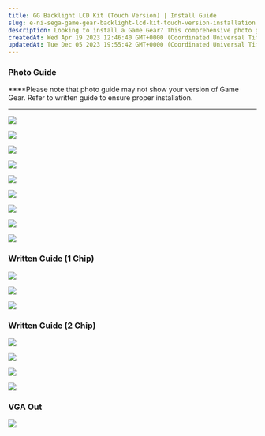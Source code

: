 ```yaml
---
title: GG Backlight LCD Kit (Touch Version) | Install Guide
slug: e-ni-sega-game-gear-backlight-lcd-kit-touch-version-installation
description: Looking to install a Game Gear? This comprehensive photo guide has got you covered! With images and detailed instructions for both 1 chip and 2 chip versions, as well as VGA Out, it's the ultimate resource for installation. However, remember to refer to t
createdAt: Wed Apr 19 2023 12:46:40 GMT+0000 (Coordinated Universal Time)
updatedAt: Tue Dec 05 2023 19:55:42 GMT+0000 (Coordinated Universal Time)
---
```


### Photo Guide

****Please note that photo guide may not show your version of Game Gear. Refer to written guide to ensure proper installation.
****

![](../../assets/dxSLKQwU3X0b33B6EgCkC_image.png)



![](../../assets/WhB1r0qBWSpWoFuH-F43__image.png)



![](../../assets/YxNZAvyBi5i_6oFdhiCO8_image.png)



![](../../assets/M_u8NI1F_BX7CMTeqK6cW_image.png)



![](../../assets/ZxziIaBWItKTkgmnjrU5d_image.png)



![](../../assets/bfH8rXiYBsTLxxOGc8YAM_image.png)



![](../../assets/re0OIeRmJVxM7ROl3bwt6_image.png)



![](../../assets/2IDWCfzTNvu8bbV3Y0CfH_image.png)



![](../../assets/YC4Qrtb1VsqBkj9lb_dWx_image.png)

### Written Guide (1 Chip)



![](../../assets/oKm38a3jXuVit-P7lFgfn_image.png)



![](../../assets/7qnEsLZAYvFxI3xjXeYUA_image.png)



![](../../assets/ucGqKMOMVjZjhR_wazzSm_image.png)

### Written Guide (2 Chip)



![](../../assets/jG-JT__Z_FXOhfEsMmMd0_image.png)



![](../../assets/PEtq6yvHUHZjJkJkcd3a1_image.png)



![](../../assets/pJYZeiqgJA983zlvObSDO_image.png)



![](../../assets/EbhaKB4dl_0s2E9NgLKky_image.png)

### VGA Out



![](../../assets/N8nEQUgrTwnW5BdLQ09n4_image.png)

